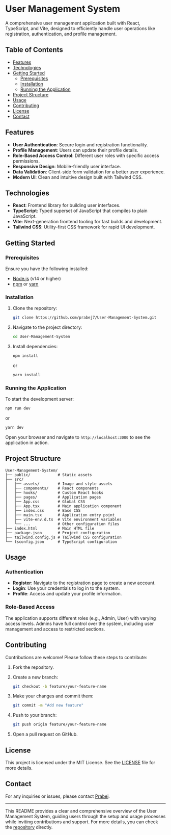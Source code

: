 # User Management System

A comprehensive user management application built with React, TypeScript, and Vite, designed to efficiently handle user operations like registration, authentication, and profile management.

## Table of Contents

- [Features](#features)
- [Technologies](#technologies)
- [Getting Started](#getting-started)
  - [Prerequisites](#prerequisites)
  - [Installation](#installation)
  - [Running the Application](#running-the-application)
- [Project Structure](#project-structure)
- [Usage](#usage)
- [Contributing](#contributing)
- [License](#license)
- [Contact](#contact)

## Features

- **User Authentication**: Secure login and registration functionality.
- **Profile Management**: Users can update their profile details.
- **Role-Based Access Control**: Different user roles with specific access permissions.
- **Responsive Design**: Mobile-friendly user interface.
- **Data Validation**: Client-side form validation for a better user experience.
- **Modern UI**: Clean and intuitive design built with Tailwind CSS.

## Technologies

- **React**: Frontend library for building user interfaces.
- **TypeScript**: Typed superset of JavaScript that compiles to plain JavaScript.
- **Vite**: Next-generation frontend tooling for fast builds and development.
- **Tailwind CSS**: Utility-first CSS framework for rapid UI development.

## Getting Started

### Prerequisites

Ensure you have the following installed:

- [Node.js](https://nodejs.org/) (v14 or higher)
- [npm](https://www.npmjs.com/) or [yarn](https://yarnpkg.com/)

### Installation

1. Clone the repository:

    ```bash
    git clone https://github.com/prabej7/User-Management-System.git
    ```

2. Navigate to the project directory:

    ```bash
    cd User-Management-System
    ```

3. Install dependencies:

    ```bash
    npm install
    ```

    or

    ```bash
    yarn install
    ```

### Running the Application

To start the development server:

```bash
npm run dev
```

or

```bash
yarn dev
```

Open your browser and navigate to `http://localhost:3000` to see the application in action.

## Project Structure

```plaintext
User-Management-System/
├── public/            # Static assets
├── src/
│   ├── assets/        # Image and style assets
│   ├── components/    # React components
│   ├── hooks/         # Custom React hooks
│   ├── pages/         # Application pages
│   ├── App.css        # Global CSS
│   ├── App.tsx        # Main application component
│   ├── index.css      # Base CSS
│   ├── main.tsx       # Application entry point
│   ├── vite-env.d.ts  # Vite environment variables
│   └── ...            # Other configuration files
├── index.html         # Main HTML file
├── package.json       # Project configuration
├── tailwind.config.js # Tailwind CSS configuration
└── tsconfig.json      # TypeScript configuration
```

## Usage

### Authentication

- **Register**: Navigate to the registration page to create a new account.
- **Login**: Use your credentials to log in to the system.
- **Profile**: Access and update your profile information.

### Role-Based Access

The application supports different roles (e.g., Admin, User) with varying access levels. Admins have full control over the system, including user management and access to restricted sections.

## Contributing

Contributions are welcome! Please follow these steps to contribute:

1. Fork the repository.
2. Create a new branch:

    ```bash
    git checkout -b feature/your-feature-name
    ```

3. Make your changes and commit them:

    ```bash
    git commit -m "Add new feature"
    ```

4. Push to your branch:

    ```bash
    git push origin feature/your-feature-name
    ```

5. Open a pull request on GitHub.

## License

This project is licensed under the MIT License. See the [LICENSE](LICENSE) file for more details.

## Contact

For any inquiries or issues, please contact [Prabej](https://github.com/prabej7).

---

This README provides a clear and comprehensive overview of the User Management System, guiding users through the setup and usage processes while inviting contributions and support. For more details, you can check the [repository](https://github.com/prabej7/User-Management-System) directly.